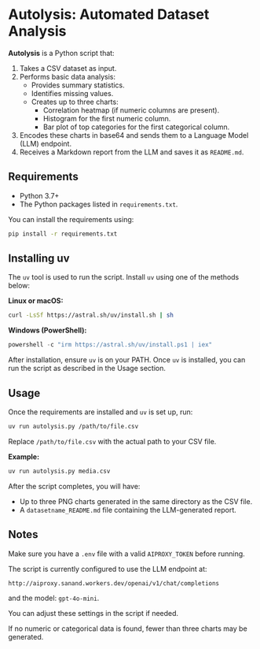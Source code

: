 # Autolysis: Automated Dataset Analysis

**Autolysis** is a Python script that:
1. Takes a CSV dataset as input.
2. Performs basic data analysis:
   - Provides summary statistics.
   - Identifies missing values.
   - Creates up to three charts:
     - Correlation heatmap (if numeric columns are present).
     - Histogram for the first numeric column.
     - Bar plot of top categories for the first categorical column.
3. Encodes these charts in base64 and sends them to a Language Model (LLM) endpoint.
4. Receives a Markdown report from the LLM and saves it as `README.md`.

## Requirements

- Python 3.7+
- The Python packages listed in `requirements.txt`.

You can install the requirements using:
```bash
pip install -r requirements.txt
```

## Installing uv

The `uv` tool is used to run the script. Install `uv` using one of the methods below:

**Linux or macOS:**
```bash
curl -LsSf https://astral.sh/uv/install.sh | sh
```

**Windows (PowerShell):**
```powershell
powershell -c "irm https://astral.sh/uv/install.ps1 | iex"
```

After installation, ensure `uv` is on your PATH. Once `uv` is installed, you can run the script as described in the Usage section.

## Usage

Once the requirements are installed and `uv` is set up, run:
```bash
uv run autolysis.py /path/to/file.csv
```
Replace `/path/to/file.csv` with the actual path to your CSV file.

**Example:**
```bash
uv run autolysis.py media.csv
```

After the script completes, you will have:

- Up to three PNG charts generated in the same directory as the CSV file.
- A `datasetname_README.md` file containing the LLM-generated report.

## Notes

Make sure you have a `.env` file with a valid `AIPROXY_TOKEN` before running.

The script is currently configured to use the LLM endpoint at:
```bash
http://aiproxy.sanand.workers.dev/openai/v1/chat/completions
```
and the model: `gpt-4o-mini`.

You can adjust these settings in the script if needed.

If no numeric or categorical data is found, fewer than three charts may be generated.